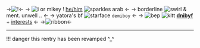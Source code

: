 ->![!](https://media.discordapp.net/attachments/900003038398386317/1042554690891677766/FD08AEA0-D78A-49E4-9985-4B54F259355F.png)<-
->  ![i](https://media.discordapp.net/attachments/900003038398386317/1042565495905329152/509CB72F-B205-4B7D-BA69-943C6621ECBA.gif) or mikey  ! [he/him](https://en.pronouns.page/@hakkai) ![sparkles](https://media.discordapp.net/attachments/900003038398386317/1042564244429869066/7D78B19A-2F0B-48E6-BB62-6F54C8F4A727.gif) arab <-
-> borderline ![swirl](https://media.discordapp.net/attachments/900003038398386317/1042565869320011866/F52FA901-D604-4B2C-80A5-FFBADD8CA69B.gif) & ment. unwell .. <-
-> yatora's bf ![starface](https://media.discordapp.net/attachments/900003038398386317/1042560206141390958/3C3BA198-4761-404A-BBED-F53B6BB126A7.gif) `demiboy` <-
-> ![bep](https://media.discordapp.net/attachments/900003038398386317/1042559868571238420/45A422A2-D23A-40E8-8F65-67928B885D61.png) ![kitt](https://media.discordapp.net/attachments/900003038398386317/1043856882751787088/F49BF79A-DE14-48BD-B3B6-3DD2688004EC.gif) [**dnibyf**](https://rentry.co/heartstouch) + [interests](https://rentry.co/finnterest) <-
->![ribbon](https://media.discordapp.net/attachments/900003038398386317/1042564285768937532/A57AE944-F75B-4B69-8626-59BB51CDA255.png)<-
***
!!! danger
    this rentry has been revamped ^\_^